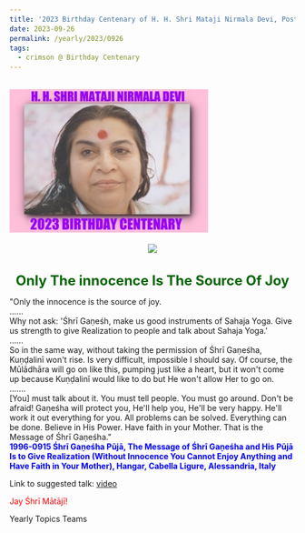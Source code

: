 ```yaml
---
title: '2023 Birthday Centenary of H. H. Shri Mataji Nirmala Devi, Post 27'
date: 2023-09-26
permalink: /yearly/2023/0926
tags:
  - crimson @ Birthday Centenary
---
```


<br>
<div style="text-align: left"><img src="/images/100Years.jpg" width="350" /></div><br>

<div style="text-align: center"><img src="https://pub-1e517d8c73a64c9c82977d676b1fff72.r2.dev/image1226Photo_credit_Michael_Markl.jpg" /></div>

<br>
<p style="color:DarkGreen; text-align:center">
<font size="+2"><b>Only The innocence Is The Source Of Joy</b><br></font>
</p>

<p>
"Only the innocence is the source of joy.<br>
......<br>
Why not ask: 'Śhrī Gaṇeśh, make us good instruments of Sahaja Yoga. Give us strength to give Realization to people and talk about Sahaja Yoga.'<br>
......<br>
So in the same way, without taking the permission of Śhrī Gaṇeśha, Kuṇḍalinī won't rise. Is very difficult, impossible I should say. Of course, the Mūlādhāra will go on like this, pumping just like a heart, but it won't come up because Kuṇḍalinī would like to do but He won't allow Her to go on.<br>
.......<br>
[You] must talk about it. You must tell people. You must go around. Don't be afraid! Gaṇeśha will protect you, He'll help you, He'll be very happy. He'll work it out everything for you. All problems can be solved. Everything can be done. Believe in His Power. Have faith in your Mother. That is the Message of Śhrī Gaṇeśha."<br>
<font color="blue"><b>1996-0915 Śhrī Gaṇeśha Pūjā, The Message of Śhrī Gaṇeśha and His Pūjā Is to Give Realization (Without Innocence You Cannot Enjoy Anything and Have Faith in Your Mother), Hangar, Cabella Ligure, Alessandria, Italy</b></font><br>
</p>

Link to suggested talk: <a href="https://vimeo.com/25233746"> video</a><br>

<p style="color:red;">Jay Śhrī Mātājī!<br></p>

<p>Yearly Topics Teams</p>